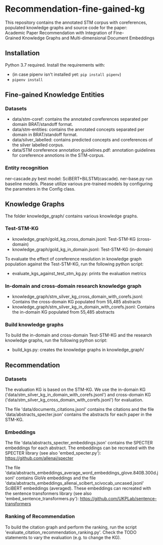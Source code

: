 # Recommendation-fine-gained-kg
This repository contains the annotated STM corpus with coreferences, populated knowledge graphs and source code for the paper:
Academic Paper Recommendation with Integration of Fine-Grained Knowledge Graphs and Multi-dimensional Document Embeddings

## Installation
Python 3.7 required. Install the requirements with:
- (in case pipenv isn't installed yet: `pip install pipenv`)
- `pipenv install`

## Fine-gained Knowledge Entities

### Datasets
- data/stm-coref: contains the annotated coreferences separated per domain BRAT/standoff format.
- data/stm-entities: contains the annotated concepts separated per domain in BRAT/standoff format.
- data/silver_labelled: contains predicted concepts and coreferences of the silver labelled corpus.
- data/STM coreference annotation guidelines.pdf: annotation guidelines for coreference annotions in the STM-corpus.

### Entity recognition
ner-cascade.py best model: SciBERT+BiLSTM(cascade).
ner-base.py run baseline models. Please utilize various pre-trained models by configuring the parameters in the Config class.

## Knowledge Graphs
The folder knowledge_graph/ contains various knowledge graphs.

### Test-STM-KG
- knowledge_graph/gold_kg_cross_domain.jsonl: Test-STM-KG (cross-domain)
- knowledge_graph/gold_kg_in_domain.jsonl: Test-STM-KG (in-domain)
  
To evaluate the effect of coreference resolution in knowledge graph population against the Test-STM-KG, run the following python script:
- evaluate_kgs_against_test_stm_kg.py: prints the evaluation metrics
  
### In-domain and cross-domain research knowledge graph 
- knowledge_graph/stm_silver_kg_cross_domain_with_corefs.jsonl: Contains the cross-domain KG populated from 55,485 abstracts
- knowledge_graph/stm_silver_kg_in_domain_with_corefs.jsonl: Contains the in-domain KG populated from 55,485 abstracts
  
### Build knowledge graphs
To build the in-domain and cross-domain Test-STM-KG and the research knowledge graphs, run the following python script:
- build_kgs.py: creates the knowledge graphs in knowledge_graph/

## Recommendation

### Datasets
The evaluation KG is based on the STM-KG.
We use the in-domain KG ('data/stm_silver_kg_in_domain_with_corefs.jsonl') and cross-domain KG ('data/stm_silver_kg_cross_domain_with_corefs.jsonl') for evaluation. 

The file 'data/documents_citations.jsonl' contains the citations and the file 'data/abstracts_specter.json' contains the abstracts for each paper in the STM-KG.

### Embeddings
The file 'data/abstracts_specter_embeddings.json' contains the SPECTER embeddings for each abstract. 
The embeddings can be recreated with the SPECTER library (see also 'embed_specter.py'): https://github.com/allenai/specter

The file 'data/abstracts_embeddings_average_word_embeddings_glove.840B.300d.jsonl' contains GloVe embeddings and the file 'data/abstracts_embeddings_allenai_scibert_scivocab_uncased.jsonl' SciBERT embeddings (averaged).
These embeddings can recreated with the sentence transformers library (see also 'embed_sentence_transformers.py'): https://github.com/UKPLab/sentence-transformers  

### Ranking of Recommendation
To build the citation graph and perform the ranking, run the script 'evaluate_citation_recommendation_ranking.py'.
Check the TODO statements to vary the evaluation (e.g. to change the KG).
